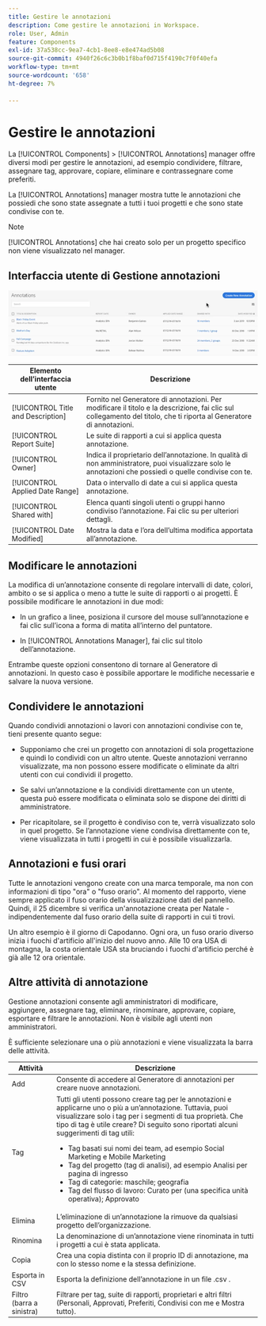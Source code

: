 ```yaml
---
title: Gestire le annotazioni
description: Come gestire le annotazioni in Workspace.
role: User, Admin
feature: Components
exl-id: 37a538cc-9ea7-4cb1-8ee8-e8e474ad5b08
source-git-commit: 4940f26c6c3b0b1f8baf0d715f4190c7f0f40efa
workflow-type: tm+mt
source-wordcount: '658'
ht-degree: 7%

---
```


# Gestire le annotazioni

La [!UICONTROL Components] > [!UICONTROL Annotations] manager offre diversi modi per gestire le annotazioni, ad esempio condividere, filtrare, assegnare tag, approvare, copiare, eliminare e contrassegnare come preferiti.

La [!UICONTROL Annotations] manager mostra tutte le annotazioni che possiedi che sono state assegnate a tutti i tuoi progetti e che sono state condivise con te.

>[!NOTE]
>
>[!UICONTROL Annotations] che hai creato solo per un progetto specifico non viene visualizzato nel manager.

## Interfaccia utente di Gestione annotazioni

![](assets/annotation-mgr.png)

| Elemento dell’interfaccia utente | Descrizione |
| --- | --- | 
| [!UICONTROL Title and Description] | Fornito nel Generatore di annotazioni. Per modificare il titolo e la descrizione, fai clic sul collegamento del titolo, che ti riporta al Generatore di annotazioni. |
| [!UICONTROL Report Suite] | Le suite di rapporti a cui si applica questa annotazione. |
| [!UICONTROL Owner] | Indica il proprietario dell’annotazione. In qualità di non amministratore, puoi visualizzare solo le annotazioni che possiedi o quelle condivise con te. |
| [!UICONTROL Applied Date Range] | Data o intervallo di date a cui si applica questa annotazione. |
| [!UICONTROL Shared with] | Elenca quanti singoli utenti o gruppi hanno condiviso l’annotazione. Fai clic su per ulteriori dettagli. |
| [!UICONTROL Date Modified] | Mostra la data e l’ora dell’ultima modifica apportata all’annotazione. |

## Modificare le annotazioni

La modifica di un’annotazione consente di regolare intervalli di date, colori, ambito o se si applica o meno a tutte le suite di rapporti o ai progetti. È possibile modificare le annotazioni in due modi:

* In un grafico a linee, posiziona il cursore del mouse sull’annotazione e fai clic sull’icona a forma di matita all’interno del puntatore.

* In [!UICONTROL Annotations Manager], fai clic sul titolo dell’annotazione.

Entrambe queste opzioni consentono di tornare al Generatore di annotazioni. In questo caso è possibile apportare le modifiche necessarie e salvare la nuova versione.

## Condividere le annotazioni

Quando condividi annotazioni o lavori con annotazioni condivise con te, tieni presente quanto segue:

* Supponiamo che crei un progetto con annotazioni di sola progettazione e quindi lo condividi con un altro utente. Queste annotazioni verranno visualizzate, ma non possono essere modificate o eliminate da altri utenti con cui condividi il progetto.

* Se salvi un’annotazione e la condividi direttamente con un utente, questa può essere modificata o eliminata solo se dispone dei diritti di amministratore.

* Per ricapitolare, se il progetto è condiviso con te, verrà visualizzato solo in quel progetto. Se l’annotazione viene condivisa direttamente con te, viene visualizzata in tutti i progetti in cui è possibile visualizzarla.

## Annotazioni e fusi orari

Tutte le annotazioni vengono create con una marca temporale, ma non con informazioni di tipo &quot;ora&quot; o &quot;fuso orario&quot;. Al momento del rapporto, viene sempre applicato il fuso orario della visualizzazione dati del pannello. Quindi, il 25 dicembre si verifica un&#39;annotazione creata per Natale - indipendentemente dal fuso orario della suite di rapporti in cui ti trovi.

Un altro esempio è il giorno di Capodanno. Ogni ora, un fuso orario diverso inizia i fuochi d&#39;artificio all&#39;inizio del nuovo anno. Alle 10 ora USA di montagna, la costa orientale USA sta bruciando i fuochi d&#39;artificio perché è già alle 12 ora orientale.

## Altre attività di annotazione

Gestione annotazioni consente agli amministratori di modificare, aggiungere, assegnare tag, eliminare, rinominare, approvare, copiare, esportare e filtrare le annotazioni. Non è visibile agli utenti non amministratori.

È sufficiente selezionare una o più annotazioni e viene visualizzata la barra delle attività.

| Attività | Descrizione |
| --- | --- |
| Add | Consente di accedere al Generatore di annotazioni per creare nuove annotazioni. |
| Tag | Tutti gli utenti possono creare tag per le annotazioni e applicarne uno o più a un’annotazione. Tuttavia, puoi visualizzare solo i tag per i segmenti di tua proprietà. Che tipo di tag è utile creare? Di seguito sono riportati alcuni suggerimenti di tag utili:<ul><li>Tag basati sui nomi dei team, ad esempio Social Marketing e Mobile Marketing</li><li>Tag del progetto (tag di analisi), ad esempio Analisi per pagina di ingresso</li><li>Tag di categorie: maschile; geografia</li><li>Tag del flusso di lavoro: Curato per (una specifica unità operativa); Approvato</li></ul> |
| Elimina | L’eliminazione di un’annotazione la rimuove da qualsiasi progetto dell’organizzazione. |
| Rinomina | La denominazione di un’annotazione viene rinominata in tutti i progetti a cui è stata applicata. |
| Copia | Crea una copia distinta con il proprio ID di annotazione, ma con lo stesso nome e la stessa definizione. |
| Esporta in CSV | Esporta la definizione dell’annotazione in un file .csv . |
| Filtro (barra a sinistra) | Filtrare per tag, suite di rapporti, proprietari e altri filtri (Personali, Approvati, Preferiti, Condivisi con me e Mostra tutto). |

